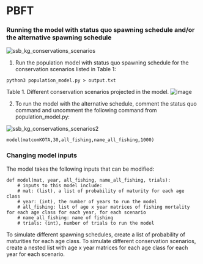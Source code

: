 # PBFT

### Running the model with status quo spawning schedule and/or the alternative spawning schedule 
![ssb_kg_conservations_scenarios](https://user-images.githubusercontent.com/93396549/163519756-cccef58e-3658-457d-b2c5-9bda5fd81b0a.png)


1. Run the population model with status quo spawning schedule for the conservation scenarios listed in Table 1:
```
python3 population_model.py > output.txt

```
Table 1. Different conservation scenarios projected in the model.
![image](https://user-images.githubusercontent.com/93396549/163491429-1b6c04ec-dbe2-4bf9-b12f-d6fdbdadf259.png)


2. To run the model with the alternative schedule, comment the status quo command and uncomment the following command from population_model.py:

![ssb_kg_conservations_scenarios2](https://user-images.githubusercontent.com/93396549/163520073-d8678b8c-8a6b-481e-9965-dee653fa7936.png)

```
model(matcomKOTA,30,all_fishing,name_all_fishing,1000)
```

### Changing model inputs

The model takes the following inputs that can be modified: 
```
def model(mat, year, all_fishing, name_all_fishing, trials):
    # inputs to this model include:
    # mat: (list), a list of probability of maturity for each age class
    # year: (int), the number of years to run the model
    # all_fishing: list of age x year matrices of fishing mortality for each age class for each year, for each scenario
    # name_all_fishing: name of fishing 
    # trials: (int), number of trials to run the model
```
To simulate different spawning schedules, create a list of probability of maturities for each age class. 
To simulate different conservation scenarios, create a nested list with age x year matrices for each age class for each year for each scenario. 




